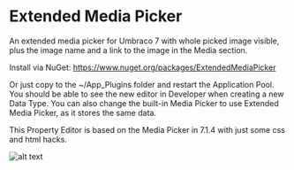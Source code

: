 Extended Media Picker
=====================

An extended media picker for Umbraco 7 with whole picked image visible, plus the image name and a link to the image in the Media section.

Install via NuGet: https://www.nuget.org/packages/ExtendedMediaPicker

Or just copy to the ~/App_Plugins folder and restart the Application Pool. You should be able to see the new editor in Developer when creating a new Data Type. You can also change the built-in Media Picker to use Extended Media Picker, as it stores the same data.

This Property Editor is based on the Media Picker in 7.1.4 with just some css and html hacks.

![alt text](http://our.umbraco.org/media/wiki/130597/635431079724824690_ExtendedMediaPickerComparisonpng.png)
